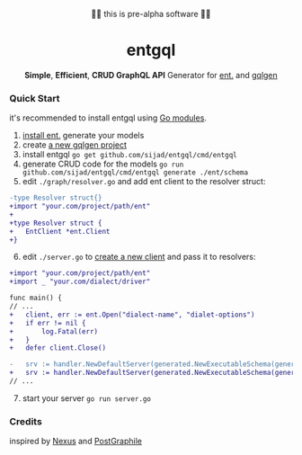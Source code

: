 <p align="center">🚧🚧 this is pre-alpha software 🚧🚧</p>

<h1 align="center">entgql</h1>

<p align="center">
  <strong>Simple</strong>, <strong>Efficient</strong>, <strong>CRUD GraphQL API</strong> Generator for <a href="https://entgo.io/">ent.</a> and <a href="https://gqlgen.com/">gqlgen</a>
</p>

### Quick Start

it's recommended to install entgql using [Go modules](https://github.com/golang/go/wiki/Modules#quick-start).

1. [install ent.](https://entgo.io/docs/getting-started/) generate your models
2. create [a new gqlgen project](https://gqlgen.com/getting-started/)
3. install entgql `go get github.com/sijad/entgql/cmd/entgql`
4. generate CRUD code for the models `go run github.com/sijad/entgql/cmd/entgql generate ./ent/schema`
5. edit `./graph/resolver.go` and add ent client to the resolver struct:
```diff
-type Resolver struct{}
+import "your.com/project/path/ent"
+
+type Resolver struct {
+	EntClient *ent.Client
+}
```
6. edit `./server.go` to [create a new client](https://entgo.io/docs/crud/#create-a-new-client) and pass it to resolvers:
```diff
+import "your.com/project/path/ent"
+import _ "your.com/dialect/driver"

func main() {
// ...
+	client, err := ent.Open("dialect-name", "dialet-options")
+	if err != nil {
+		log.Fatal(err)
+	}
+	defer client.Close()

-	srv := handler.NewDefaultServer(generated.NewExecutableSchema(generated.Config{Resolvers: &graph.Resolver{}}))
+	srv := handler.NewDefaultServer(generated.NewExecutableSchema(generated.Config{Resolvers: &graph.Resolver{EntClient: client}}))
// ...
```
7. start your server `go run server.go`

### Credits

inspired by [Nexus](https://www.nexusjs.org/) and [PostGraphile](https://www.graphile.org/postgraphile/)
